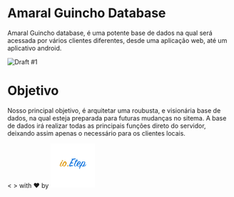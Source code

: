 # Amaral Guincho Database

Amaral Guincho database, é uma potente base de dados na qual será acessada por vários clientes diferentes, desde uma aplicação web, até um aplicativo android.

![Draft #1](https://raw.githubusercontent.com/ioEtep/amaral-guincho-database/master/mind-maps/Draft1%20Fluxograma.png)

# Objetivo
Nosso principal objetivo, é arquitetar uma roubusta, e visionária base de dados, na qual esteja preparada para futuras mudanças no sitema. A base de dados irá realizar todas as principais funções direto do servidor, deixando assim apenas o necessário para os clientes locais.

 < > with ♥ by <a><img src="https://raw.githubusercontent.com/ioEtep/ioetep/gh-pages/resources/ioetep-name.png" height=100px id="image"/></a>
